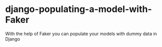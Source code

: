 # django-populating-a-model-with-Faker
With the help of Faker you can populate your models with dummy data in Django
